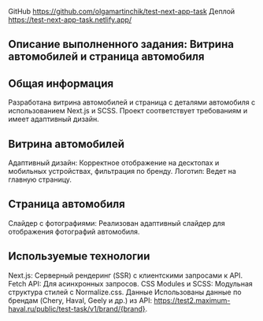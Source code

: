 GitHub https://github.com/olgamartinchik/test-next-app-task
Деплой https://test-next-app-task.netlify.app/

## Описание выполненного задания: Витрина автомобилей и страница автомобиля

## Общая информация

Разработана витрина автомобилей и страница с деталями автомобиля с использованием Next.js и SCSS. Проект соответствует требованиям и имеет адаптивный дизайн.

## Витрина автомобилей

Адаптивный дизайн: Корректное отображение на десктопах и мобильных устройствах, фильтрация по бренду.
Логотип: Ведет на главную страницу.

## Страница автомобиля

Слайдер с фотографиями: Реализован адаптивный слайдер для отображения фотографий автомобиля.

## Используемые технологии

Next.js: Серверный рендеринг (SSR) с клиентскими запросами к API.
Fetch API: Для асинхронных запросов.
CSS Modules и SCSS: Модульная структура стилей с Normalize.css.
Данные
Использованы данные по брендам (Chery, Haval, Geely и др.) из API: https://test2.maximum-haval.ru/public/test-task/v1/brand/{brand}.
